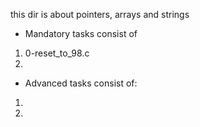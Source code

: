 this dir is about pointers, arrays and strings

* Mandatory tasks consist of
1. 0-reset_to_98.c
2. 

* Advanced tasks consist of:
1. 
2. 

